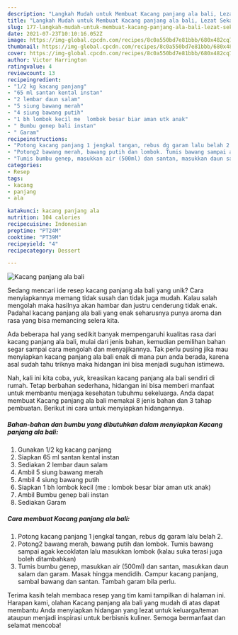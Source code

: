 ```yaml
---
description: "Langkah Mudah untuk Membuat Kacang panjang ala bali, Lezat Sekali"
title: "Langkah Mudah untuk Membuat Kacang panjang ala bali, Lezat Sekali"
slug: 177-langkah-mudah-untuk-membuat-kacang-panjang-ala-bali-lezat-sekali
date: 2021-07-23T10:10:16.052Z
image: https://img-global.cpcdn.com/recipes/8c0a550bd7e81bbb/680x482cq70/kacang-panjang-ala-bali-foto-resep-utama.jpg
thumbnail: https://img-global.cpcdn.com/recipes/8c0a550bd7e81bbb/680x482cq70/kacang-panjang-ala-bali-foto-resep-utama.jpg
cover: https://img-global.cpcdn.com/recipes/8c0a550bd7e81bbb/680x482cq70/kacang-panjang-ala-bali-foto-resep-utama.jpg
author: Victor Harrington
ratingvalue: 4
reviewcount: 13
recipeingredient:
- "1/2 kg kacang panjang"
- "65 ml santan kental instan"
- "2 lembar daun salam"
- "5 siung bawang merah"
- "4 siung bawang putih"
- "1 bh lombok kecil me  lombok besar biar aman utk anak"
- " Bumbu genep bali instan"
- " Garam"
recipeinstructions:
- "Potong kacang panjang 1 jengkal tangan, rebus dg garam lalu belah 2."
- "Potong2 bawang merah, bawang putih dan lombok. Tumis bawang sampai agak kecoklatan lalu masukkan lombok (kalau suka terasi juga boleh ditambahkan)"
- "Tumis bumbu genep, masukkan air (500ml) dan santan, masukkan daun salam dan garam. Masak hingga mendidih. Campur kacang panjang, sambal bawang dan santan. Tambah garam bila perlu."
categories:
- Resep
tags:
- kacang
- panjang
- ala

katakunci: kacang panjang ala 
nutrition: 104 calories
recipecuisine: Indonesian
preptime: "PT24M"
cooktime: "PT39M"
recipeyield: "4"
recipecategory: Dessert

---
```



![Kacang panjang ala bali](https://img-global.cpcdn.com/recipes/8c0a550bd7e81bbb/680x482cq70/kacang-panjang-ala-bali-foto-resep-utama.jpg)

Sedang mencari ide resep kacang panjang ala bali yang unik? Cara menyiapkannya memang tidak susah dan tidak juga mudah. Kalau salah mengolah maka hasilnya akan hambar dan justru cenderung tidak enak. Padahal kacang panjang ala bali yang enak seharusnya punya aroma dan rasa yang bisa memancing selera kita.



Ada beberapa hal yang sedikit banyak mempengaruhi kualitas rasa dari kacang panjang ala bali, mulai dari jenis bahan, kemudian pemilihan bahan segar sampai cara mengolah dan menyajikannya. Tak perlu pusing jika mau menyiapkan kacang panjang ala bali enak di mana pun anda berada, karena asal sudah tahu triknya maka hidangan ini bisa menjadi suguhan istimewa.


Nah, kali ini kita coba, yuk, kreasikan kacang panjang ala bali sendiri di rumah. Tetap berbahan sederhana, hidangan ini bisa memberi manfaat untuk membantu menjaga kesehatan tubuhmu sekeluarga. Anda dapat membuat Kacang panjang ala bali memakai 8 jenis bahan dan 3 tahap pembuatan. Berikut ini cara untuk menyiapkan hidangannya.

<!--inarticleads1-->

##### Bahan-bahan dan bumbu yang dibutuhkan dalam menyiapkan Kacang panjang ala bali:

1. Gunakan 1/2 kg kacang panjang
1. Siapkan 65 ml santan kental instan
1. Sediakan 2 lembar daun salam
1. Ambil 5 siung bawang merah
1. Ambil 4 siung bawang putih
1. Siapkan 1 bh lombok kecil (me : lombok besar biar aman utk anak)
1. Ambil  Bumbu genep bali instan
1. Sediakan  Garam




<!--inarticleads2-->

##### Cara membuat Kacang panjang ala bali:

1. Potong kacang panjang 1 jengkal tangan, rebus dg garam lalu belah 2.
1. Potong2 bawang merah, bawang putih dan lombok. Tumis bawang sampai agak kecoklatan lalu masukkan lombok (kalau suka terasi juga boleh ditambahkan)
1. Tumis bumbu genep, masukkan air (500ml) dan santan, masukkan daun salam dan garam. Masak hingga mendidih. Campur kacang panjang, sambal bawang dan santan. Tambah garam bila perlu.




Terima kasih telah membaca resep yang tim kami tampilkan di halaman ini. Harapan kami, olahan Kacang panjang ala bali yang mudah di atas dapat membantu Anda menyiapkan hidangan yang lezat untuk keluarga/teman ataupun menjadi inspirasi untuk berbisnis kuliner. Semoga bermanfaat dan selamat mencoba!
